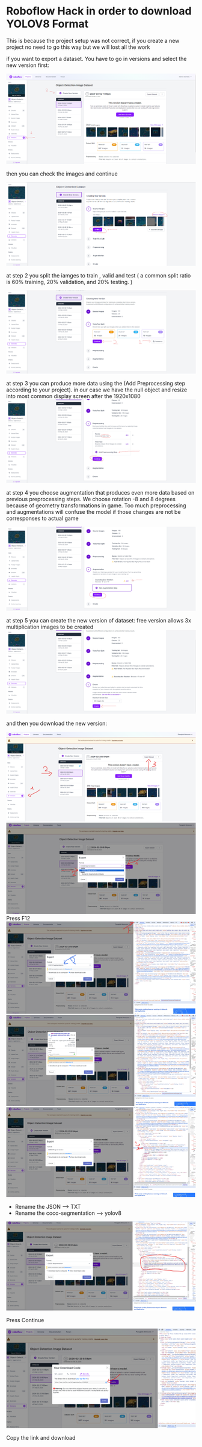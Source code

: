 # Roboflow Hack in order to download YOLOV8 Format

This is because the project setup was not correct, if you create a new project no need to go this way but we will lost all the work

if you want to export a dataset. You have to go in versions and select the new version first:

![alt text](img/image-create_new_version.png)

then you can check the images and continue 

![alt text](img/image-create_new_version_step_1.png)

at step 2 you split the iamges to train , valid and test ( a common split ratio is 60% training, 20% validation, and 20% testing. )

![alt text](img/image-create_new_version_step_2.png)

at step 3 you can produce more data using the (Add Preprocessing step according to your project). 
in our case we have the null object and resize into most common display screen after the 1920x1080
![alt text](img/image-create_new_version_step_3.png)

at step 4 you choose augmentation that produces even more data based on previous preprocessing steps. We choose rotation -8 and 8 degrees because of geometry transformations 
in game. Too much preprocessing and augmentations will confuse the model if those changes are not be corresponses to actual game

![alt text](img/image-create_new_version_step_4.png)

at step 5 you can create the new version of dataset:
free version allows 3x multiplication images to be created
![alt text](img/image-create_new_version_step_5.png)

and then you download the new version:

![alt text](img/image.png)
![alt text](img/image-1.png) 
Press F12
![alt text](img/image-2.png) 
![alt text](img/image-3.png) 
![alt text](img/image-4.png) 
* Rename the JSON --> TXT
* Rename the coco-segmentation --> yolov8  

![alt text](img/image-5.png)  
  
Press Continue 


![alt text](img/image-6.png) 
  
Copy the link and download